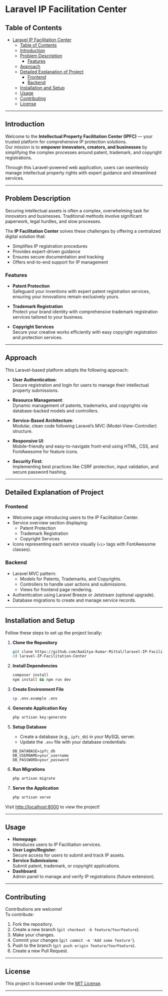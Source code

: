 # Laravel IP Facilitation Center

## Table of Contents

- [Laravel IP Facilitation Center](#laravel-ip-facilitation-center)
  - [Table of Contents](#table-of-contents)
  - [Introduction](#introduction)
  - [Problem Description](#problem-description)
    - [Features](#features)
  - [Approach](#approach)
  - [Detailed Explanation of Project](#detailed-explanation-of-project)
    - [Frontend](#frontend)
    - [Backend](#backend)
  - [Installation and Setup](#installation-and-setup)
  - [Usage](#usage)
  - [Contributing](#contributing)
  - [License](#license)

---

## Introduction

Welcome to the **Intellectual Property Facilitation Center (IPFC)** — your trusted platform for comprehensive IP protection solutions.  
Our mission is to **empower innovators, creators, and businesses** by simplifying the complex processes around patent, trademark, and copyright registrations.

Through this Laravel-powered web application, users can seamlessly manage intellectual property rights with expert guidance and streamlined services.

---

## Problem Description

Securing intellectual assets is often a complex, overwhelming task for innovators and businesses. Traditional methods involve significant paperwork, legal hurdles, and slow processes.

The **IP Facilitation Center** solves these challenges by offering a centralized digital solution that:

- Simplifies IP registration procedures
- Provides expert-driven guidance
- Ensures secure documentation and tracking
- Offers end-to-end support for IP management

### Features

- **Patent Protection**  
     Safeguard your inventions with expert patent registration services, ensuring your innovations remain exclusively yours.

- **Trademark Registration**  
     Protect your brand identity with comprehensive trademark registration services tailored to your business.

- **Copyright Services**  
     Secure your creative works efficiently with easy copyright registration and protection services.

---

## Approach

This Laravel-based platform adopts the following approach:

- **User Authentication**:  
     Secure registration and login for users to manage their intellectual property submissions.

- **Resource Management**:  
     Dynamic management of patents, trademarks, and copyrights via database-backed models and controllers.

- **Service-Based Architecture**:  
     Modular, clean code following Laravel’s MVC (Model-View-Controller) structure.

- **Responsive UI**:  
     Mobile-friendly and easy-to-navigate front-end using HTML, CSS, and FontAwesome for feature icons.

- **Security First**:  
     Implementing best practices like CSRF protection, input validation, and secure password hashing.

---

## Detailed Explanation of Project

### Frontend

- Welcome page introducing users to the IP Facilitation Center.
- Service overview section displaying:
  - Patent Protection
  - Trademark Registration
  - Copyright Services
- Icons representing each service visually (`<i>` tags with FontAwesome classes).

### Backend

- Laravel MVC pattern:
  - Models for Patents, Trademarks, and Copyrights.
  - Controllers to handle user actions and submissions.
  - Views for frontend page rendering.
- Authentication using Laravel Breeze or Jetstream (optional upgrade).
- Database migrations to create and manage service records.

---

## Installation and Setup

Follow these steps to set up the project locally:

1. **Clone the Repository**

    ```bash
    git clone https://github.com/Aaditya-Kumar-Mittal/laravel-IP-Facilitation-Center.git
    cd laravel-IP-Facilitation-Center
    ```

2. **Install Dependencies**

    ```bash
    composer install
    npm install && npm run dev
    ```

3. **Create Environment File**

    ```bash
    cp .env.example .env
    ```

4. **Generate Application Key**

    ```bash
    php artisan key:generate
    ```

5. **Setup Database**

    - Create a database (e.g., `ipfc_db`) in your MySQL server.
    - Update the `.env` file with your database credentials:

    ```env
    DB_DATABASE=ipfc_db
    DB_USERNAME=your_username
    DB_PASSWORD=your_password
    ```

6. **Run Migrations**

    ```bash
    php artisan migrate
    ```

7. **Serve the Application**

    ```bash
    php artisan serve
    ```

Visit [http://localhost:8000](http://localhost:8000) to view the project!

---

## Usage

- **Homepage**:  
     Introduces users to IP Facilitation services.
- **User Login/Register**:  
     Secure access for users to submit and track IP assets.
- **Service Submissions**:  
     Submit patent, trademark, or copyright applications.
- **Dashboard**:  
     Admin panel to manage and verify IP registrations (future extension).

---

## Contributing

Contributions are welcome!  
To contribute:

1. Fork the repository.
2. Create a new branch (`git checkout -b feature/YourFeature`).
3. Make your changes.
4. Commit your changes (`git commit -m 'Add some feature'`).
5. Push to the branch (`git push origin feature/YourFeature`).
6. Create a new Pull Request.

---

## License

This project is licensed under the [MIT License](LICENSE).

---
